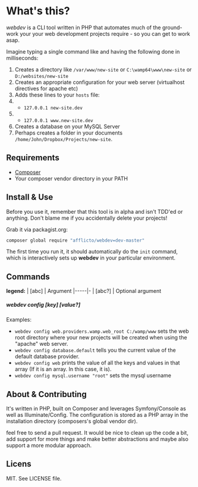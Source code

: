 # What's this?
*webdev* is a CLI tool written in PHP that automates much of the ground-work your your web development projects require - so you can get to work asap.

Imagine typing a single command like and having the following done in milliseconds:

1. Creates a directory like `/var/www/new-site` or `C:\wamp64\www\new-site` or `D:/websites/new-site`
2. Creates an appropriate configuration for your web server (virtualhost directives for apache etc)
3. Adds these lines to your `hosts` file:
4.  - `127.0.0.1 new-site.dev`
5.  - `127.0.0.1 www.new-site.dev`
6.  Creates a database on your MySQL Server
7.  Perhaps creates a folder in your documents `/home/John/Dropbox/Projects/new-site`.

## Requirements
- [Composer](http://getcomposer.org)
- Your composer vendor directory in your PATH

## Install & Use
Before you use it, remember that this tool is in alpha and isn't TDD'ed or anything. Don't blame me if you accidentally delete your projects!

Grab it via packagist.org:
```bash
composer global require "afflicto/webdev=dev-master"
```

The first time you run it, it should automatically do the `init` command, which is interactively sets up **webdev** in your particular environment.

## Commands
**legend:**
| [abc]  | Argument
|-----|-
| [abc?] | Optional argument

##### webdev config [key] [value?]

Examples:
- `webdev config web.providers.wamp.web_root C:/wamp/www` sets the web root directory where your new projects will be created when using the "apache" web server.
- `webdev config database.default` tells you the current value of the default database provider.
- `webdev config web` prints the value of all the keys and values in that array (If it is an array. In this case, it is).
- `webdev config mysql.username "root"` sets the mysql username

## About & Contributing
It's written in PHP, built on Composer and leverages Symfony/Console as well as Illuminate/Config.
The configuration is stored as a PHP array in the installation directory (composers's global vendor dir).

feel free to send a pull request. It would be nice to clean up the code a bit, add support for more things and make better abstractions and maybe also support a more modular approach.

## Licens
MIT. See LICENSE file.